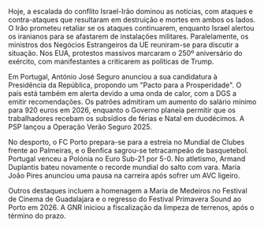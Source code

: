Hoje, a escalada do conflito Israel-Irão dominou as notícias, com ataques e contra-ataques que resultaram em destruição e mortes em ambos os lados. O Irão prometeu retaliar se os ataques continuarem, enquanto Israel alertou os iranianos para se afastarem de instalações militares. Paralelamente, os ministros dos Negócios Estrangeiros da UE reuniram-se para discutir a situação. Nos EUA, protestos massivos marcaram o 250º aniversário do exército, com manifestantes a criticarem as políticas de Trump.

Em Portugal, António José Seguro anunciou a sua candidatura à Presidência da República, propondo um "Pacto para a Prosperidade". O país está também em alerta devido a uma onda de calor, com a DGS a emitir recomendações. Os patrões admitiram um aumento do salário mínimo para 920 euros em 2026, enquanto o Governo planeia permitir que os trabalhadores recebam os subsídios de férias e Natal em duodécimos. A PSP lançou a Operação Verão Seguro 2025.

No desporto, o FC Porto prepara-se para a estreia no Mundial de Clubes frente ao Palmeiras, e o Benfica sagrou-se tetracampeão de basquetebol. Portugal venceu a Polónia no Euro Sub-21 por 5-0. No atletismo, Armand Duplantis bateu novamente o recorde mundial do salto com vara. Maria João Pires anunciou uma pausa na carreira após sofrer um AVC ligeiro.

Outros destaques incluem a homenagem a Maria de Medeiros no Festival de Cinema de Guadalajara e o regresso do Festival Primavera Sound ao Porto em 2026. A GNR iniciou a fiscalização da limpeza de terrenos, após o término do prazo.